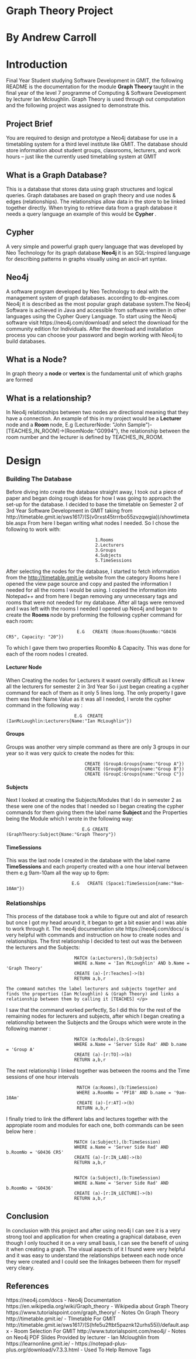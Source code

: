 # Graph Theory Project 
# By Andrew Carroll


<h1> Introduction </h1>
<p> Final Year Student studying Software Development in GMIT, the following README is the documentation for the module <b> Graph Theory </b> taught in the final year of the level 7 programme of Computing & Software Development by lecturer Ian Mcloughlin. Graph Theory is used through out computation and the following project was assigned to demonstrate this.</p>

<h2> Project Brief </h2>
<p> You are required to design and prototype a Neo4j database for use
in a timetabling system for a third level institute like GMIT. The database
should store information about student groups, classrooms, lecturers, and
work hours – just like the currently used timetabling system at GMIT </p>

<h2> What is a Graph Database? </h2> 
<p> This is a database that stores data using graph structures and logical queries.  Graph databases are based on graph theory and use nodes & edges (relationships). The relationships allow data in the store to be linked together directly. When trying to retrieve data from a graph database it needs a query language an example of this would be <b> Cypher </b>.   </p>

<h2> Cypher </h2> 
<p> A very simple and powerful graph query language that was developed by Neo Technology for its graph database <b> Neo4j </b> it is an SQL-Inspired language for describing patterns in graphs visually using an ascii-art syntax. </p>

<h2> Neo4j </h2> 
<p> A software program developed by Neo Technology to deal with the management system of graph databases. according to db-engines.com Neo4j it is described as the most popular graph database system.The Neo4j Software is  achieved in Java and accessible from software written in other languages using the Cypher Query Language. To start using the  Neo4j software visit https://neo4j.com/download/ and select the download for the community edition for Individuals. After the download and installation process you can choose your password and begin working with Neo4j to build databases.  </p>

<h2> What is a Node? </h2> 
<p> In graph theory a <b> node </b> or <b> vertex </b>  is the fundamental unit of which graphs are formed </p>

<h2> What is a relationship? </h2> 
<p> In Neo4j relationships between two nodes are directional meaning that they have a connection. An example of this in my project would be a <b> Lecturer </b> node and a <b> Room </b> node, E.g (LecturerNode: "John Sample")-[TEACHES_IN_ROOM]->(RoomNode:"G0994"), the relationship between the room number and the lecturer is defined by TEACHES_IN_ROOM.   </p>

<h1> Design </h1>

<h3> Building The Database</h3>
<p> Before diving into create the database straight away, I took out a piece of paper and began doing rough ideas for how I was going to approach the set-up for the database. I decided to base the timetable on Semester 2 of 3rd Year Software Development in GMIT taking from http://timetable.gmit.ie/sws1617/(S(v0rxst45trrrbo55zvzqwgia))/showtimetable.aspx From here I began writing what nodes I needed. So I chose the following to work with:
                                     
                                     
                                      1.Rooms
                                      2.Lecturers
                                      3.Groups
                                      4.Subjects
                                      5.TimeSessions
                                      
  After selecting the nodes for the database, I started to fetch information from the http://timetable.gmit.ie website from the category Rooms here I opened the view page source and copy and pasted the information I needed for all the rooms I would be using. I copied the information into Notepad++ and from here I began removing any unnecessary tags and rooms that were not  needed for my database. After all tags were removed and I was left with the rooms I needed I opened up Neo4j and began to create the <b> Rooms </b> node by preforming the following cypher command for each room: 
  
                               E.G   CREATE (Room:Rooms{RoomNo:"G0436 CR5", Capacity: "20"})

To which I gave them two properties  RoomNo & Capacity. This was done for each of the room nodes I created. </p>

<h4> Lecturer Node </h4>
<p> When Creating the nodes for Lecturers it wasnt overally difficult as I knew all the lecturers for semester 2 in 3rd Year So i just began creating a cypher command for each of them as it only 5 lines long. The only property I gave them was their Name Value as it was all I needed, I wrote the cypher command in the following way : </p>
                          
                              E.G  CREATE (IanMcLoughlin:Lecturers{Name:"Ian McLoughlin"})

<h4> Groups </h4>
<p> Groups was another very simple command as there are only 3 groups in our year so it was very quick to create the nodes for this: </p>
                                 
                                  CREATE (GroupA:Groups{name:"Group A"})
                                  CREATE (GroupB:Groups{name:"Group B"})
                                  CREATE (GroupC:Groups{name:"Group C"})
 
 <h4> Subjects </h4> 
 <p> Next I looked at creating the Subjects/Modules that I do in semester 2 as these were one of the nodes that I needed so I began creating the cypher commands for them giving them the label name <b> Subject </b> and the Properties being the Module which I wrote in the following way: </p>
                                  
                                 
                                 
                                 E.G CREATE (GraphTheory:Subject{Name:"Graph Theory"})

<h4> TimeSessions </h4> 
<p> This was the last node I created in the database with the label name <b> TimeSessions </b> and each property created with a one hour interval between them e.g 9am-10am all the way up to 6pm: </p>

                                
                             E.G   CREATE (Space1:TimeSession{name:"9am-10Am"})

<h3> Relationships </h3>
<p> This process of the database took a while to figure out and alot of research  but once I got my head around it, it began to get a bit easier and I was able to work through it. The neo4j documentation site https://neo4j.com/docs/ is very helpful with commands and instruction on how to create nodes and relationships. The first relationship I decided to test out was the between the lecturers and the Subjects:                 

                              MATCH (a:Lecturers),(b:Subjects)
                              WHERE a.Name = 'Ian McLoughlin' AND b.Name = 'Graph Theory'
                              CREATE (a)-[r:Teaches]->(b)
                              RETURN a,b,r
    
    The command matches the label lecturers and subjects together and finds the properties (Ian Mcloughlin) & (Graph Theory) and links a  relationship between them by calling it [TEACHES] </p>
    
<p> I saw that the command worked perfectly, So I did this for the rest of the remaining nodes for lecturers and subjects, after which I began creating a relationship between the Subjects and the Groups which were wrote in the following manner : </p>

                              MATCH (a:Module),(b:Groups)
                              WHERE a.Name = 'Server Side Rad' AND b.name = 'Group A'
                              CREATE (a)-[r:TO]->(b)
                              RETURN a,b,r

<p> The next relationship I linked together was between the rooms and the Time sessions of one hour intervals </p>
                                 
                               MATCH (a:Rooms),(b:TimeSession)
                               WHERE a.RoomNo = 'PF18' AND b.name = '9am-10Am'
                               CREATE (a)-[r:AT]->(b)
                               RETURN a,b,r

<p> I finally tried to link the different labs and lectures together with the appropiate room and modules for each one, both commands can be seen below here : </p>

                              MATCH (a:Subject),(b:TimeSession)
                              WHERE a.Name = 'Server Side Rad' AND b.RoomNo = 'G0436 CR5'
                              CREATE (a)-[r:IN_LAB]->(b)
                              RETURN a,b,r
                              
                              
                              MATCH (a:Subject),(b:TimeSession)
                              WHERE a.Name = 'Server Side Rad' AND b.RoomNo = 'G0436'
                              CREATE (a)-[r:IN_LECTURE]->(b)
                              RETURN a,b,r

<h2> Conclusion </h2> 
<p> In conclusion with this project and after using neo4j I can see it is a very strong tool and application for when creating a graphical database, even though I only touched it on a very small basis, I can see the benefit of using it when creating a graph. The visual aspects of it I found were very helpful and it was easy to understand the relationships between each node once they were created and I could see the linkages between them for myself very cleary. </p>

<h2> References </h2>


<p>
                    https://neo4j.com/docs - Neo4j Documentation
                    https://en.wikipedia.org/wiki/Graph_theory - Wikipedia about Graph Theory
                    https://www.tutorialspoint.com/graph_theory/ - Notes On Graph Theory
                    http://timetable.gmit.ie/ - TImetable For GMIT
                    http://timetable.gmit.ie/sws1617/(S(hfe5u2ftbt5paznk12urhs55))/default.aspx - Room Selection For GMIT
                    http://www.tutorialspoint.com/neo4j/ - Notes on Neo4j
                    PDF Slides Provided by lecturer - Ian Mcloughlin from https://learnonline.gmit.ie/ -
                    https://notepad-plus-plus.org/download/v7.3.3.html - Used To Help Remove Tags 
</p>
